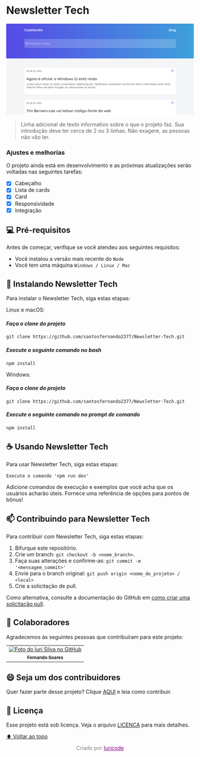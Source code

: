# Newsletter Tech

<img src="./src/assets/Example.png" alt="exemplo imagem">

> Linha adicional de texto informativo sobre o que o projeto faz. Sua introdução deve ter cerca de 2 ou 3 linhas. Não exagere, as pessoas não vão ler.
### Ajustes e melhorias

O projeto ainda está em desenvolvimento e as próximas atualizações serão voltadas nas seguintes tarefas:

- [x] Cabeçalho
- [x] Lista de cards
- [x] Card
- [x] Responsividade
- [x] Integração

## 💻 Pré-requisitos

Antes de começar, verifique se você atendeu aos seguintes requisitos:
<!---Estes são apenas requisitos de exemplo. Adicionar, duplicar ou remover conforme necessário--->
* Você instalou a versão mais recente do `Node`
* Você tem uma máquina `Windows / Linux / Mac`

## 🚀 Instalando Newsletter Tech

Para instalar o Newsletter Tech, siga estas etapas:

Linux e macOS:
#### *Faça o clone do projeto*
```
git clone https://github.com/santosfernando2377/Newsletter-Tech.git
```
#### *Execute o seguinte comando no bash*
```
npm install
```
Windows:
#### *Faça o clone do projeto*
```
git clone https://github.com/santosfernando2377/Newsletter-Tech.git
```
#### *Execute o seguinte comando no prompt de comando*
```
npm install
```

## ☕ Usando Newsletter Tech

Para usar Newsletter Tech, siga estas etapas:

```
Execute o comando 'npm run dev'
```

Adicione comandos de execução e exemplos que você acha que os usuários acharão úteis. Fornece uma referência de opções para pontos de bônus!

## 📫 Contribuindo para Newsletter Tech
<!---Se o seu README for longo ou se você tiver algum processo ou etapas específicas que deseja que os contribuidores sigam, considere a criação de um arquivo CONTRIBUTING.md separado--->
Para contribuir com Newsletter Tech, siga estas etapas:

1. Bifurque este repositório.
2. Crie um branch: `git checkout -b <nome_branch>`.
3. Faça suas alterações e confirme-as: `git commit -m '<mensagem_commit>'`
4. Envie para o branch original: `git push origin <nome_do_projeto> / <local>`
5. Crie a solicitação de pull.

Como alternativa, consulte a documentação do GitHub em [como criar uma solicitação pull](https://help.github.com/en/github/collaborating-with-issues-and-pull-requests/creating-a-pull-request).

## 🤝 Colaboradores

Agradecemos às seguintes pessoas que contribuíram para este projeto:

<table>
  <tr>
    <td align="center">
      <a href="#">
        <img src="https://avatars.githubusercontent.com/u/50937132?v=4" width="100px;" alt="Foto do Iuri Silva no GitHub" style="border-radius: 4px"/><br>
        <sub>
          <b>Fernando Soares</b>
        </sub>
      </a>
    </td>
  </tr>
</table>


## 😄 Seja um dos contribuidores<br>

Quer fazer parte desse projeto? Clique [AQUI](CONTRIBUTING.md) e leia como contribuir.

## 📝 Licença

Esse projeto está sob licença. Veja o arquivo [LICENÇA](LICENSE.md) para mais detalhes.

[⬆ Voltar ao topo](#nome-do-projeto)<br>

<p style="text-align: center; color: gray;">
Criado por 
<span>
<a href="https://github.com/iuricode" style="color: purple; text-decoration: underline;">
  Iuricode
</a>
</span>
</p>